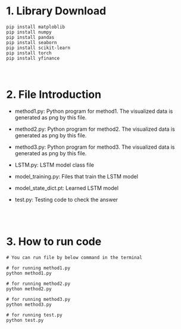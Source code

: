 # 1. Library Download
`pip install matploblib`<br/>
`pip install numpy`<br/>
`pip install pandas`<br/>
`pip install seaborn`<br/>
`pip install scikit-learn`<br/>
`pip install torch`<br/>
`pip install yfinance`<br/>
<br/>
<br/>

# 2. File Introduction
- method1.py: Python program for method1. The visualized data is generated as png by this file.

- method2.py: Python program for method2. The visualized data is generated as png by this file.

- method3.py: Python program for method3. The visualized data is generated as png by this file.

- LSTM.py: LSTM model class file

- model_training.py: Files that train the LSTM model
  
- model_state_dict.pt: Learned LSTM model

- test.py: Testing code to check the answer
<br/>
<br/>

# 3. How to run code
````
# You can run file by below command in the terminal

# for running method1.py
python method1.py

# for running method2.py
python method2.py

# for running method3.py
python method3.py

# for running test.py
python test.py
````
<br/>
<br/>

